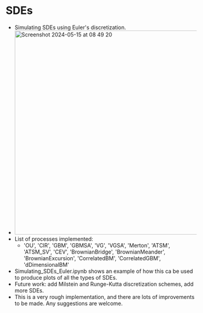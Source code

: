 # SDEs
- Simulating SDEs using Euler's discretization.
- <img width="538" alt="Screenshot 2024-05-15 at 08 49 20" src="https://github.com/Boris-73-TA/SDEs/assets/129144076/0916880c-03a7-4fca-9841-5ceec3836094">
- List of processes implemented:
  - 'OU', 'CIR', 'GBM', 'GBMSA', 'VG', 'VGSA', 'Merton',
    'ATSM', 'ATSM_SV', 'CEV', 'BrownianBridge', 'BrownianMeander',
    'BrownianExcursion', 'CorrelatedBM', 'CorrelatedGBM', 'dDimensionalBM'
- Simulating_SDEs_Euler.ipynb shows an example of how this ca be used to produce plots of all the types of SDEs. 
- Future work: add Milstein and Runge-Kutta discretization schemes, add more SDEs. 
- This is a very rough implementation, and there are lots of improvements to be made. Any suggestions are welcome. 
